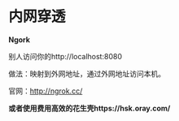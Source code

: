 # 内网穿透

**Ngork** 

别人访问你的http://localhost:8080

做法：映射到外网地址，通过外网地址访问本机。

官网：http://ngrok.cc/



**或者使用费用高效的花生壳https://hsk.oray.com/**

